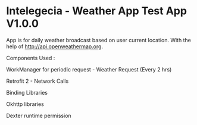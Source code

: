 # Intelegecia - Weather App Test App V1.0.0

App is for daily weather broadcast based on user current location. With the help of http://api.openweathermap.org.

 Components Used :
 
 WorkManager for periodic request - Weather Request (Every 2 hrs)
 
 Retrofit 2 -  Network Calls
 
 Binding Libraries 
 
 Okhttp libraries
 
 Dexter runtime permission
 
 
 
